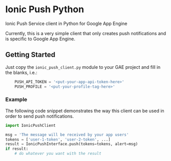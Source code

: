 # Ionic Push Python
Ionic Push Service client in Python for Google App Engine

Currently, this is a very simple client that only creates push notifications and is specific to Google App Engine.

## Getting Started
Just copy the `ionic_push_client.py` module to your GAE project and
fill in the blanks, i.e.:

```Python
    PUSH_API_TOKEN = '<put-your-app-api-token-here>'
    PUSH_PROFILE = '<put-your-profile-tag-here>'
```

### Example
The following code snippet demonstrates the way this client can be
used in order to send push notifications.

```Python
import IonicPushClient

msg = 'The message will be received by your app users'
tokens = ['user-1-token', 'user-2-token', ...]
result = IonicPushInterface.push(tokens=tokens, alert=msg)
if result:
    # do whatever you want with the result
```
